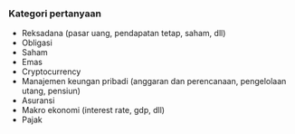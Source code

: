 ### Kategori pertanyaan

- Reksadana (pasar uang, pendapatan tetap, saham, dll)
- Obligasi
- Saham
- Emas
- Cryptocurrency
- Manajemen keungan pribadi (anggaran dan perencanaan, pengelolaan utang, pensiun)
- Asuransi
- Makro ekonomi (interest rate, gdp, dll)
- Pajak